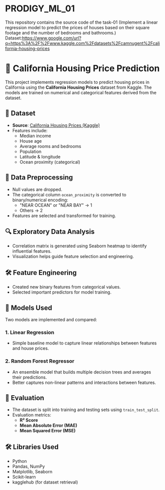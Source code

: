 # PRODIGY_ML_01
This repository contains the source code of the task-01 (Implement a linear regression model to predict the prices of houses based on their square footage and the number of bedrooms and bathrooms.)
Dataset:https://www.google.com/url?q=https%3A%2F%2Fwww.kaggle.com%2Fdatasets%2Fcamnugent%2Fcalifornia-housing-prices

# 🏡 California Housing Price Prediction

This project implements regression models to predict housing prices in California using the **California Housing Prices** dataset from Kaggle. The models are trained on numerical and categorical features derived from the dataset.

## 📁 Dataset

- **Source**: [California Housing Prices (Kaggle)](https://www.kaggle.com/datasets/camnugent/california-housing-prices)
- Features include:
  - Median income
  - House age
  - Average rooms and bedrooms
  - Population
  - Latitude & longitude
  - Ocean proximity (categorical)

## 🧹 Data Preprocessing

- Null values are dropped.
- The categorical column `ocean_proximity` is converted to binary/numerical encoding:
  - "NEAR OCEAN" or "NEAR BAY" → 1
  - Others → 2
- Features are selected and transformed for training.

## 🔍 Exploratory Data Analysis

- Correlation matrix is generated using Seaborn heatmap to identify influential features.
- Visualization helps guide feature selection and engineering.

## 🛠️ Feature Engineering

- Created new binary features from categorical values.
- Selected important predictors for model training.

## 🤖 Models Used

Two models are implemented and compared:

### 1. **Linear Regression**
- Simple baseline model to capture linear relationships between features and house prices.

### 2. **Random Forest Regressor**
- An ensemble model that builds multiple decision trees and averages their predictions.
- Better captures non-linear patterns and interactions between features.

## 🧪 Evaluation

- The dataset is split into training and testing sets using `train_test_split`.
- Evaluation metrics:
  - **R² Score**
  - **Mean Absolute Error (MAE)**
  - **Mean Squared Error (MSE)**

## 🛠️ Libraries Used

- Python
- Pandas, NumPy
- Matplotlib, Seaborn
- Scikit-learn
- kagglehub (for dataset retrieval)



